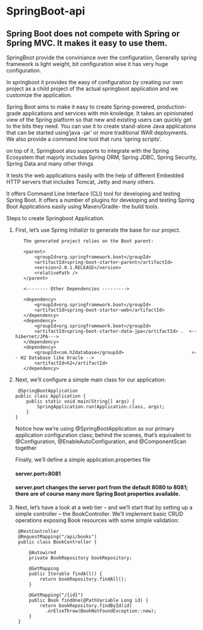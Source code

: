 # SpringBoot-api

## Spring Boot does not compete with Spring or Spring MVC. It makes it easy to use them.

  SpringBoot provide the conviniance over the configuration, Generally spring framework is light weight,
  bit configuration wise it has very huge configuration.

  In springboot it provides the easy of configuration by creating our own project as a child project of the actual springboot
  application and we customize the application.

  Spring Boot aims to make it easy to create Spring-powered, production-grade applications and services with min knoledge. 
  It takes an opinionated view of the Spring platform so that new and existing users can quickly get to the bits they need. 
  You can use it to create stand-alone Java applications that can be started using‘java -jar’ or more traditional WAR 
  deployments. We also provide a command line tool that runs ‘spring scripts’.

  on top of it, Springboot also supports to integrate with the Spring Ecosystem that majorly includes Spring ORM, Spring JDBC,
  Spring Security, Spring Data and many other things

  It tests the web applications easily with the help of different Embedded HTTP servers that includes Tomcat, 
  Jetty and many others.

  It offers Command Line Interface (CLI) tool for developing and testing Spring Boot.
  It offers a number of plugins for developing and testing Spring Boot Applications easily using Maven/Gradle- the build         tools.

Steps to create Springboot Application.

1. First, let’s use Spring Initializr to generate the base for our project.

          The generated project relies on the Boot parent:

          <parent>
              <groupId>org.springframework.boot</groupId>
              <artifactId>spring-boot-starter-parent</artifactId>
              <version>2.0.1.RELEASE</version>
              <relativePath />
          </parent>
          
          <-------- Other Dependencies --------->
          
          <dependency>
              <groupId>org.springframework.boot</groupId>
              <artifactId>spring-boot-starter-web</artifactId>
          </dependency>
          <dependency>
              <groupId>org.springframework.boot</groupId>
              <artifactId>spring-boot-starter-data-jpa</artifactId> .  <--hibernet/JPA--->
          </dependency>
          <dependency>
              <groupId>com.h2database</groupId>                         <-- H2 Database like Oracle -->
              <artifactId>h2</artifactId>
          </dependency>

 2. Next, we’ll configure a simple main class for our application:
 
         @SpringBootApplication
        public class Application {
            public static void main(String[] args) {
                SpringApplication.run(Application.class, args);
            }
        }
     Notice how we’re using @SpringBootApplication as our primary application configuration class; behind the scenes, that’s        equivalent to @Configuration, @EnableAutoConfiguration, and @ComponentScan together
     
     Finally, we’ll define a simple application.properties file
     
     #### server.port=8081
     
     #### server.port changes the server port from the default 8080 to 8081; there are of course many more Spring Boot properties available.


3. Next, let’s have a look at a web tier – and we’ll start that by setting up a simple controller – the BookController.
We’ll implement basic CRUD operations exposing Book resources with some simple validation:

        @RestController
        @RequestMapping("/api/books")
        public class BookController {

            @Autowired
            private BookRepository bookRepository;

            @GetMapping
            public Iterable findAll() {
                return bookRepository.findAll();
            }

            @GetMapping("/{id}")
            public Book findOne(@PathVariable Long id) {
                return bookRepository.findById(id)
                  .orElseThrow(BookNotFoundException::new);
            }
        }
 
 
 
